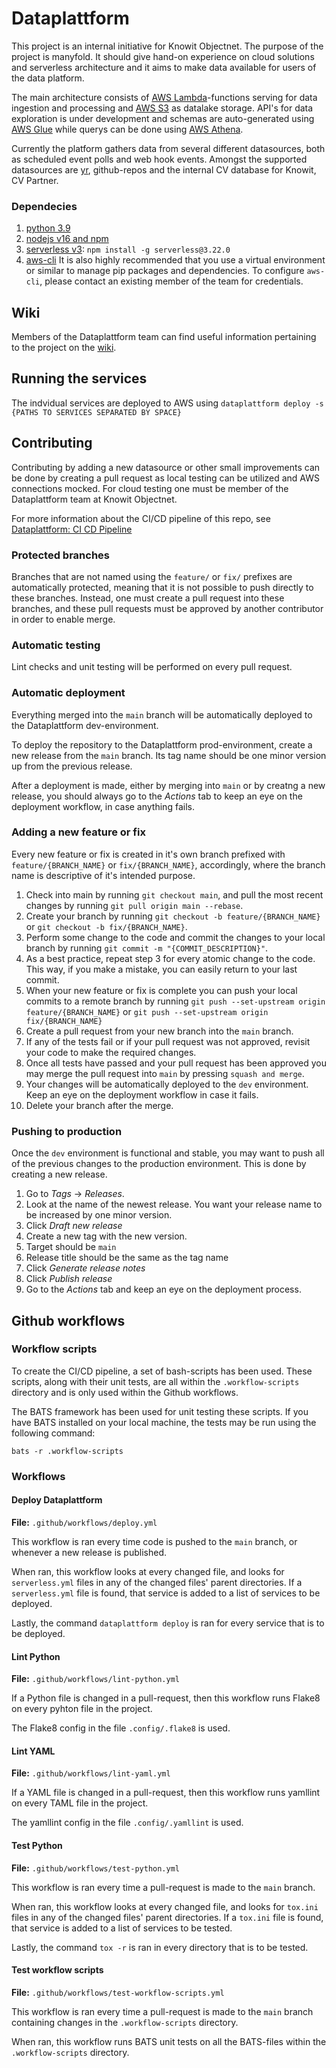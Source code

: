 # Dataplattform
This project is an internal initiative for Knowit Objectnet. The purpose of the project is manyfold. It should give hand-on experience on cloud solutions and serverless architecture and it aims to make data available for users of the data platform. 

The main architecture consists of [AWS Lambda](https://aws.amazon.com/lambda/)-functions serving for data ingestion and processing and [AWS S3](https://aws.amazon.com/s3/) as datalake storage. API's for data exploration is under development and schemas are auto-generated using [AWS Glue](https://aws.amazon.com/glue/) while querys can be done using [AWS Athena](https://aws.amazon.com/athena/).  

Currently the platform gathers data from several different datasources, both as scheduled event polls and web hook events. Amongst the supported datasources are [yr](yr.no), github-repos and the internal CV database for Knowit, CV Partner.  
### Dependecies
1. [python 3.9](https://www.python.org/downloads/)
2. [nodejs v16 and npm](https://www.npmjs.com/get-npm)
3. [serverless v3](https://serverless.com/framework/docs/getting-started#install-via-npm): `npm install -g serverless@3.22.0`
4. [aws-cli](https://docs.aws.amazon.com/cli/latest/userguide/install-cliv2.html)
It is also highly recommended that you use a virtual environment or similar to manage pip packages and dependencies. 
To configure `aws-cli`, please contact an existing member of the team for credentials.

## Wiki
Members of the Dataplattform team can find useful information pertaining to the project on the [wiki](https://github.com/knowit/Dataplattform-issues/wiki).

## Running the services
The indvidual services are deployed to AWS using
`dataplattform deploy -s {PATHS TO SERVICES SEPARATED BY SPACE}` 
## Contributing
Contributing by adding a new datasource or other small improvements can be done by creating a pull request as local testing can be utilized and AWS connections mocked. For cloud testing one must be member of the Dataplattform team at Knowit Objectnet.

For more information about the CI/CD pipeline of this repo, see [Dataplattform: CI CD Pipeline](https://github.com/knowit/Dataplattform-issues/wiki/Dataplattform:-CI-CD-Pipeline)

### Protected branches
Branches that are not named using the `feature/` or `fix/` prefixes are automatically protected, meaning that it is not possible to push directly to these branches. Instead, one must create a pull request into these branches, and these pull requests must be approved by another contributor in order to enable merge. 

### Automatic testing
Lint checks and unit testing will be performed on every pull request.

### Automatic deployment

Everything merged into the `main` branch will be automatically deployed to the Dataplattform dev-environment.

To deploy the repository to the Dataplattform prod-environment, create a new release from the `main` branch. Its tag
name should be one minor version up from the previous release.

After a deployment is made, either by merging into `main` or by creatng a new release, you should always go to the
*Actions* tab to keep an eye on the deployment workflow, in case anything fails.

### Adding a new feature or fix
Every new feature or fix is created in it's own branch prefixed with `feature/{BRANCH_NAME}` or `fix/{BRANCH_NAME}`, accordingly, where the branch name is descriptive of it's intended purpose.

1. Check into main by running `git checkout main`, and pull the most recent changes by running `git pull origin main --rebase`.
2. Create your branch by running `git checkout -b feature/{BRANCH_NAME}` or `git checkout -b fix/{BRANCH_NAME}`.
3. Perform some change to the code and commit the changes to your local branch by running `git commit -m "{COMMIT_DESCRIPTION}"`. 
4. As a best practice, repeat step 3 for every atomic change to the code. This way, if you make a mistake, you can easily return to your last commit.
5. When your new feature or fix is complete you can push your local commits to a remote branch by running `git push --set-upstream origin feature/{BRANCH_NAME}` or `git push --set-upstream origin fix/{BRANCH_NAME}`
6. Create a pull request from your new branch into the `main` branch.
8. If any of the tests fail or if your pull request was not approved, revisit your code to make the required changes.
9. Once all tests have passed and your pull request has been approved you may merge the pull request into `main` by pressing `squash and merge`.
10. Your changes will be automatically deployed to the `dev` environment. Keep an eye on the deployment workflow in case it fails.
11. Delete your branch after the merge.


### Pushing to production
Once the `dev` environment is functional and stable, you may want to push all of the previous changes to the production environment. This is done by creating a new release.

1. Go to *Tags* -> *Releases*.
2. Look at the name of the newest release. You want your release name to be increased by one minor version.
3. Click *Draft new release*
4. Create a new tag with the new version.
5. Target should be `main`
6. Release title should be the same as the tag name
7. Click *Generate release notes*
8. Click *Publish release*
9. Go to the *Actions* tab and keep an eye on the deployment process.

## Github workflows

### Workflow scripts

To create the CI/CD pipeline, a set of bash-scripts has been used. These scripts, along with their unit tests, are all
within the `.workflow-scripts` directory and is only used within the Github workflows.

The BATS framework has been used for unit testing these scripts. If you have BATS installed on your local machine, the
tests may be run using the following command:
````
bats -r .workflow-scripts
````

### Workflows

#### Deploy Dataplattform

**File:** `.github/workflows/deploy.yml`

This workflow is ran every time code is pushed to the `main` branch, or whenever a new release is published.

When ran, this workflow looks at every changed file, and looks for `serverless.yml` files in any of the changed files'
parent directories. If a `serverless.yml` file is found, that service is added to a list of services to be deployed.

Lastly, the command `dataplattform deploy` is ran for every service that is to be deployed.


#### Lint Python

**File:** `.github/workflows/lint-python.yml`

If a Python file is changed in a pull-request, then this workflow runs Flake8 on every pyhton file in the project.

The Flake8 config in the file `.config/.flake8` is used.


#### Lint YAML

**File:** `.github/workflows/lint-yaml.yml`

If a YAML file is changed in a pull-request, then this workflow runs yamllint on every TAML file in the project.

The yamllint config in the file `.config/.yamllint` is used.


#### Test Python

**File:** `.github/workflows/test-python.yml`

This workflow is ran every time a pull-request is made to the `main` branch.

When ran, this workflow looks at every changed file, and looks for `tox.ini` files in any of the changed files'
parent directories. If a `tox.ini` file is found, that service is added to a list of services to be tested.

Lastly, the command `tox -r` is ran in every directory that is to be tested.


#### Test workflow scripts

**File:** `.github/workflows/test-workflow-scripts.yml`

This workflow is ran every time a pull-request is made to the `main` branch containing changes in the
`.workflow-scripts` directory.

When ran, this workflow runs BATS unit tests on all the BATS-files within the `.workflow-scripts` directory.
